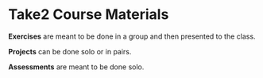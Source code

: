 # Take2 Course Materials

**Exercises** are meant to be done in a group and then presented to the class.

**Projects** can be done solo or in pairs.

**Assessments** are meant to be done solo.
